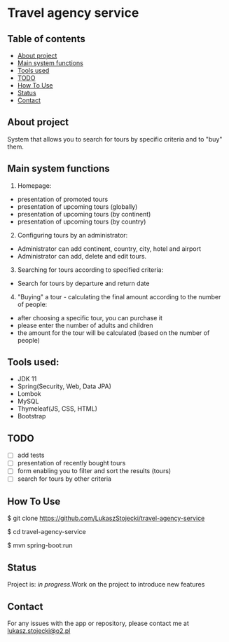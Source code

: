 # Travel agency service

## Table of contents
* [About project](#About-project)
* [Main system functions](#Main-system-functions)
* [Tools used](#Tools-used)
* [TODO](#TODO)
* [How To Use](#How-To-Use)
* [Status](#status)
* [Contact](#contact)

## About project

System that allows you to search for tours by specific criteria and to "buy" them.

## Main system functions

1. Homepage:
- presentation of promoted tours
- presentation of upcoming tours (globally)
- presentation of upcoming tours (by continent)
- presentation of upcoming tours (by country)

2. Configuring tours by an administrator: 
- Administrator can add continent, country, city, hotel and airport
- Administrator can add, delete and edit tours.

3. Searching for tours according to specified criteria:
- Search for tours by departure and return date

4. "Buying" a tour - calculating the final amount according to the number of people:
- after choosing a specific tour, you can purchase it
- please enter the number of adults and children
- the amount for the tour will be calculated (based on the number of people)

## Tools used:

 - JDK 11
 - Spring(Security, Web, Data JPA)
 - Lombok
 - MySQL
 - Thymeleaf(JS, CSS, HTML)
 - Bootstrap

## TODO
- [ ] add tests
- [ ] presentation of recently bought tours
- [ ] form enabling you to filter and sort the results (tours)
- [ ] search for tours by other criteria

## How To Use
$ git clone https://github.com/LukaszStojecki/travel-agency-service

$ cd travel-agency-service

$ mvn spring-boot:run

## Status
Project is: _in progress_.Work on the project to introduce new features

## Contact

For any issues with the app or repository, please contact me at lukasz.stojecki@o2.pl
